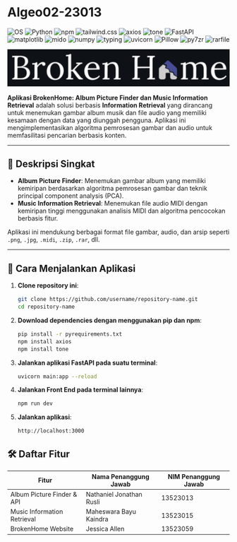 # Algeo02-23013

![OS](https://img.shields.io/badge/os-windows%20%7C%20apple%20%7C%20linux-lightgrey?logo=linux&logoColor=white)
![Python](https://img.shields.io/badge/python-3.10%2B-blue?logo=python&logoColor=white)
![npm](https://img.shields.io/badge/npm-10.8.2-red?logo=npm&logoColor=white)
![tailwind.css](https://img.shields.io/badge/tailwind.css-latest-blueviolet?logo=tailwindcss&logoColor=white)
![axios](https://img.shields.io/badge/axios-1.7.9-purple?logo=javascript&logoColor=white)
![tone](https://img.shields.io/badge/tone-15.0.4-lightgrey?logo=javascript&logoColor=white)
![FastAPI](https://img.shields.io/badge/fastapi-0.115.6-green?logo=fastapi&logoColor=white)
![matplotlib](https://img.shields.io/badge/matplotlib-3.9.2-orange?logo=python&logoColor=white)
![mido](https://img.shields.io/badge/mido-1.3.3-yellow?logo=midi&logoColor=white)
![numpy](https://img.shields.io/badge/numpy-2.0.2-blue?logo=numpy&logoColor=white)
![typing](https://img.shields.io/badge/typing-3.7.4.3-teal?logo=python&logoColor=white)
![uvicorn](https://img.shields.io/badge/uvicorn-0.32.1-black?logo=fastapi&logoColor=white)
![Pillow](https://img.shields.io/badge/pillow-11.0.0-pink?logo=python&logoColor=white)
![py7zr](https://img.shields.io/badge/py7zr-0.22.0-darkgreen?logo=archive&logoColor=white)
![rarfile](https://img.shields.io/badge/rarfile-4.2-darkblue?logo=file-archive&logoColor=white)



![Broken Home Logo](img/BrokenHomeLogoDark.png)

**Aplikasi BrokenHome: Album Picture Finder dan Music Information Retrieval** adalah solusi berbasis **Information Retrieval** yang dirancang untuk menemukan gambar album musik dan file audio yang memiliki kesamaan dengan data yang diunggah pengguna. Aplikasi ini mengimplementasikan algoritma pemrosesan gambar dan audio untuk memfasilitasi pencarian berbasis konten.

---

## 📖 Deskripsi Singkat

- **Album Picture Finder**: Menemukan gambar album yang memiliki kemiripan berdasarkan algoritma pemrosesan gambar dan teknik principal component analysis (PCA).
- **Music Information Retrieval**: Menemukan file audio MIDI dengan kemiripan tinggi menggunakan analisis MIDI dan algoritma pencocokan berbasis fitur.

Aplikasi ini mendukung berbagai format file gambar, audio, dan arsip seperti `.png`, `.jpg`, `.midi`, `.zip`, `.rar`, dll.

---

## 🚀 Cara Menjalankan Aplikasi

1. **Clone repository ini**:
   ```bash
   git clone https://github.com/username/repository-name.git
   cd repository-name
2. **Download dependencies dengan menggunakan pip dan npm**:
   ```bash
   pip install -r pyrequirements.txt
   npm install axios
   npm install tone
3. **Jalankan aplikasi FastAPI pada suatu terminal**:
   ```bash
   uvicorn main:app --reload
4. **Jalankan Front End pada terminal lainnya**:
   ```bash
   npm run dev
5. **Jalankan aplikasi**:
   ```bash
   http://localhost:3000
## 🛠️ Daftar Fitur

| Fitur       | Nama Penanggung Jawab | NIM Penanggung Jawab |
|-------------|-------------------------------|---------------------|
| Album Picture Finder & API   | Nathaniel Jonathan Rusli  | 13523013 |
| Music Information Retrieval | Maheswara Bayu Kaindra  | 13523015|
| BrokenHome Website| Jessica Allen | 13523059 |